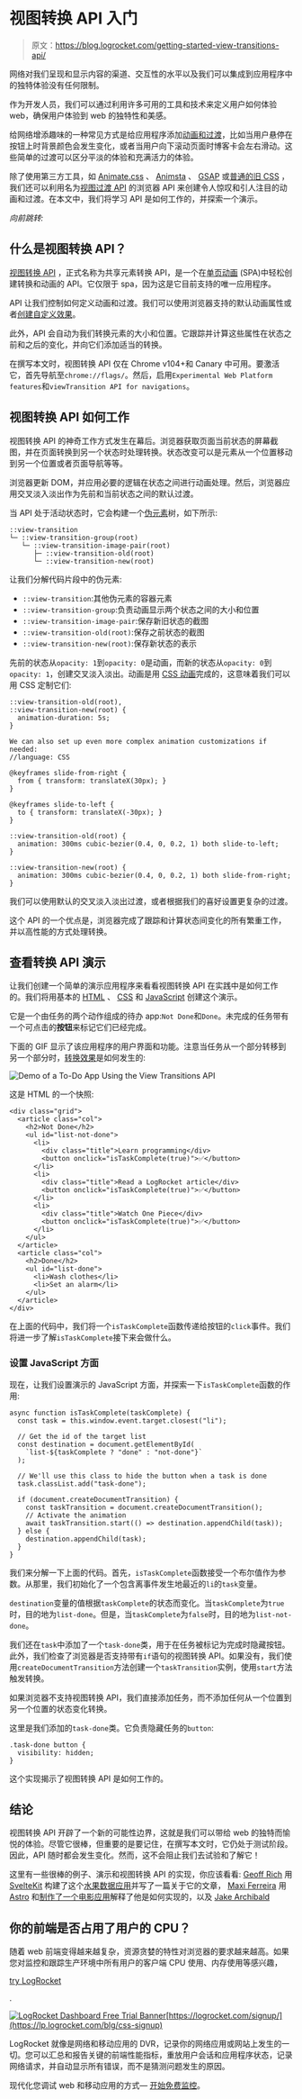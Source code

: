 # 视图转换 API 入门

> 原文：<https://blog.logrocket.com/getting-started-view-transitions-api/>

网络对我们呈现和显示内容的渠道、交互性的水平以及我们可以集成到应用程序中的独特体验没有任何限制。

作为开发人员，我们可以通过利用许多可用的工具和技术来定义用户如何体验 web，确保用户体验到 web 的独特性和美感。

给网络增添趣味的一种常见方式是给应用程序添加[动画和过渡](https://blog.logrocket.com/guide-to-css-animation-for-javascript-developers/)，比如当用户悬停在按钮上时背景颜色会发生变化，或者当用户向下滚动页面时博客卡会左右滑动。这些简单的过渡可以区分平淡的体验和充满活力的体验。

除了使用第三方工具，如 [Animate.css](https://animate.style/) 、 [Animsta](https://animista.net/) 、 [GSAP](https://greensock.com/gsap/) 或[普通的旧 CSS](https://blog.logrocket.com/tag/css/) ，我们还可以利用名为[视图过渡 API](https://github.com/WICG/view-transitions) 的浏览器 API 来创建令人惊叹和引人注目的动画和过渡。在本文中，我们将学习 API 是如何工作的，并探索一个演示。

*向前跳转:*

## 什么是视图转换 API？

[视图转换 API](https://drafts.csswg.org/css-view-transitions/) ，正式名称为共享元素转换 API，是一个在[单页动画](https://blog.logrocket.com/single-page-applications-css-transitions/) (SPA)中轻松创建转换和动画的 API。它仅限于 spa，因为这是它目前支持的唯一应用程序。

API 让我们控制如何定义动画和过渡。我们可以使用浏览器支持的默认动画属性或者[创建自定义效果](https://blog.logrocket.com/css-before-after-custom-animations-transitions/)。

此外，API 会自动为我们转换元素的大小和位置。它跟踪并计算这些属性在状态之前和之后的变化，并向它们添加适当的转换。

在撰写本文时，视图转换 API 仅在 Chrome v104+和 Canary 中可用。要激活它，首先导航至`chrome://flags/`。然后，启用`Experimental Web Platform features`和`viewTransition API for navigations`。

## 视图转换 API 如何工作

视图转换 API 的神奇工作方式发生在幕后。浏览器获取页面当前状态的屏幕截图，并在页面转换到另一个状态时处理转换。状态改变可以是元素从一个位置移动到另一个位置或者页面导航等等。

浏览器更新 DOM，并应用必要的逻辑在状态之间进行动画处理。然后，浏览器应用交叉淡入淡出作为先前和当前状态之间的默认过渡。

当 API 处于活动状态时，它会构建一个[伪元素](https://blog.logrocket.com/css-pseudo-elements-guide/)树，如下所示:

```
::view-transition
└─ ::view-transition-group(root)
   └─ ::view-transition-image-pair(root)
      ├─ ::view-transition-old(root)
      └─ ::view-transition-new(root)

```

让我们分解代码片段中的伪元素:

*   `::view-transition`:其他伪元素的容器元素
*   `::view-transition-group`:负责动画显示两个状态之间的大小和位置
*   `::view-transition-image-pair`:保存新旧状态的截图
*   `::view-transition-old(root)`:保存之前状态的截图
*   `::view-transition-new(root)`:保存新状态的表示

先前的状态从`opacity: 1`到`opacity: 0`是动画，而新的状态从`opacity: 0`到`opacity: 1`，创建交叉淡入淡出。动画是用 [CSS 动画](https://www.youtube.com/watch?v=93kLe0wJbJY)完成的，这意味着我们可以用 CSS 定制它们:

```
::view-transition-old(root),
::view-transition-new(root) {
  animation-duration: 5s;
}

We can also set up even more complex animation customizations if needed:
//language: CSS

@keyframes slide-from-right {
  from { transform: translateX(30px); }
}

@keyframes slide-to-left {
  to { transform: translateX(-30px); }
}

::view-transition-old(root) {
  animation: 300ms cubic-bezier(0.4, 0, 0.2, 1) both slide-to-left;
}

::view-transition-new(root) {
  animation: 300ms cubic-bezier(0.4, 0, 0.2, 1) both slide-from-right;
}

```

我们可以使用默认的交叉淡入淡出过渡，或者根据我们的喜好设置更复杂的过渡。

这个 API 的一个优点是，浏览器完成了跟踪和计算状态间变化的所有繁重工作，并以高性能的方式处理转换。

## 查看转换 API 演示

让我们创建一个简单的演示应用程序来看看视图转换 API 在实践中是如何工作的。我们将用基本的 [HTML](https://blog.logrocket.com/tag/html/) 、 [CSS](https://blog.logrocket.com/tag/css/) 和 [JavaScript](https://blog.logrocket.com/tag/vanilla-javascript/) 创建这个演示。

它是一个由任务的两个动作组成的待办 app:`Not Done`和`Done`。未完成的任务带有一个可点击的**按钮**来标记它们已经完成。

下面的 GIF 显示了该应用程序的用户界面和功能。注意当任务从一个部分转移到另一个部分时，[转换效果](https://blog.logrocket.com/css-reference-guide-transitions/)是如何发生的:

![Demo of a To-Do App Using the View Transitions API ](img/c606374ea1dbfb4c0577b868fb9b2088.png)

这是 HTML 的一个快照:

```
<div class="grid">
  <article class="col">
    <h2>Not Done</h2>
    <ul id="list-not-done">
      <li>
        <div class="title">Learn programming</div>
        <button onclick="isTaskComplete(true)">✅</button>
      </li>
      <li>
        <div class="title">Read a LogRocket article</div>
        <button onclick="isTaskComplete(true)">✅</button>
      </li>
      <li>
        <div class="title">Watch One Piece</div>
        <button onclick="isTaskComplete(true)">✅</button>
      </li>
    </ul>
  </article>
  <article class="col">
    <h2>Done</h2>
    <ul id="list-done">
      <li>Wash clothes</li>
      <li>Set an alarm</li>
    </ul>
  </article>
</div>

```

在上面的代码中，我们将一个`isTaskComplete`函数传递给按钮的`click`事件。我们将进一步了解`isTaskComplete`接下来会做什么。

### 设置 JavaScript 方面

现在，让我们设置演示的 JavaScript 方面，并探索一下`isTaskComplete`函数的作用:

```
async function isTaskComplete(taskComplete) {
  const task = this.window.event.target.closest("li");

  // Get the id of the target list
  const destination = document.getElementById(
    `list-${taskComplete ? "done" : "not-done"}`
  );

  // We'll use this class to hide the button when a task is done
  task.classList.add("task-done");

  if (document.createDocumentTransition) {
    const taskTransition = document.createDocumentTransition();
    // Activate the animation
    await taskTransition.start(() => destination.appendChild(task));
  } else {
    destination.appendChild(task);
  }
}

```

我们来分解一下上面的代码。首先，`isTaskComplete`函数接受一个布尔值作为参数。从那里，我们初始化了一个包含离事件发生地最近的`li`的`task`变量。

`destination`变量的值根据`taskComplete`的状态而变化。当`taskComplete`为`true`时，目的地为`list-done`。但是，当`taskComplete`为`false`时，目的地为`list-not-done`。

我们还在`task`中添加了一个`task-done`类，用于在任务被标记为完成时隐藏按钮。此外，我们检查了浏览器是否支持带有`if`语句的视图转换 API。如果没有，我们使用`createDocumentTransition`方法创建一个`taskTransition`实例，使用`start`方法触发转换。

如果浏览器不支持视图转换 API，我们直接添加任务，而不添加任何从一个位置到另一个位置的状态变化转换。

这里是我们添加的`task-done`类。它负责隐藏任务的`button`:

```
.task-done button {
  visibility: hidden;
}

```

这个实现揭示了视图转换 API 是如何工作的。

## 结论

视图转换 API 开辟了一个新的可能性边界，这就是我们可以带给 web 的独特而愉悦的体验。尽管它很棒，但重要的是要记住，在撰写本文时，它仍处于测试阶段。因此，API 随时都会发生变化。然而，这不会阻止我们去试验和了解它！

这里有一些很棒的例子、演示和视图转换 API 的实现，你应该看看: [Geoff Rich](https://twitter.com/geoffrich_) 用 [SvelteKit](https://blog.logrocket.com/exploring-sveltekit-the-newest-svelte-based-framework/) 构建了这个[水果数据应用](https://sveltekit-shared-element-transitions-codelab.vercel.app/fruits)并写了一篇关于它的文章， [Maxi Ferreira](https://twitter.com/charca) 用 [Astro](https://blog.logrocket.com/astro-build-faster-apps-less-javascript/) 和[制作了一个](https://www.maxiferreira.com/blog/astro-page-transitions/)[电影应用](https://astro-movies.netlify.app/)解释了他是如何实现的，以及 [Jake Archibald](https://twitter.com/jaffathecake)

## 你的前端是否占用了用户的 CPU？

随着 web 前端变得越来越复杂，资源贪婪的特性对浏览器的要求越来越高。如果您对监控和跟踪生产环境中所有用户的客户端 CPU 使用、内存使用等感兴趣，

[try LogRocket](https://lp.logrocket.com/blg/css-signup)

.

[![LogRocket Dashboard Free Trial Banner](img/dacb06c713aec161ffeaffae5bd048cd.png)](https://lp.logrocket.com/blg/css-signup)[https://logrocket.com/signup/](https://lp.logrocket.com/blg/css-signup)

LogRocket 就像是网络和移动应用的 DVR，记录你的网络应用或网站上发生的一切。您可以汇总和报告关键的前端性能指标，重放用户会话和应用程序状态，记录网络请求，并自动显示所有错误，而不是猜测问题发生的原因。

现代化您调试 web 和移动应用的方式— [开始免费监控](https://lp.logrocket.com/blg/css-signup)。